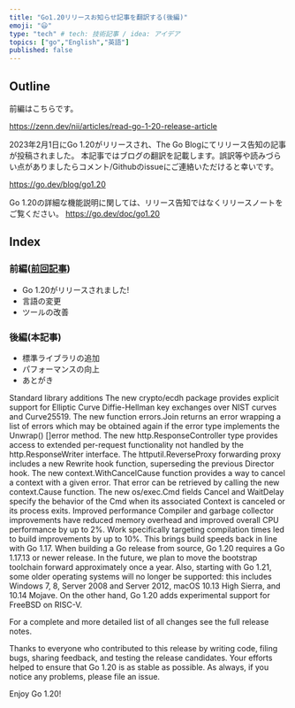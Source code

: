 ```yaml
---
title: "Go1.20リリースお知らせ記事を翻訳する(後編)"
emoji: "😃"
type: "tech" # tech: 技術記事 / idea: アイデア
topics: ["go","English","英語"]
published: false
---
```




## Outline

前編はこちらです。

https://zenn.dev/nii/articles/read-go-1-20-release-article

2023年2月1日にGo 1.20がリリースされ、The Go Blogにてリリース告知の記事が投稿されました。
本記事ではブログの翻訳を記載します。誤訳等や読みづらい点がありましたらコメント/Githubのissueにご連絡いただけると幸いです。

https://go.dev/blog/go1.20

Go 1.20の詳細な機能説明に関しては、リリース告知ではなくリリースノートをご覧ください。
https://go.dev/doc/go1.20

## Index
### 前編([前回記事](https://zenn.dev/nii/articles/read-go-1-20-release-article))

- Go 1.20がリリースされました!
- 言語の変更
- ツールの改善

### 後編(本記事)

- 標準ライブラリの追加
- パフォーマンスの向上
- あとがき


Standard library additions
The new crypto/ecdh package provides explicit support for Elliptic Curve Diffie-Hellman key exchanges over NIST curves and Curve25519.
The new function errors.Join returns an error wrapping a list of errors which may be obtained again if the error type implements the Unwrap() []error method.
The new http.ResponseController type provides access to extended per-request functionality not handled by the http.ResponseWriter interface.
The httputil.ReverseProxy forwarding proxy includes a new Rewrite hook function, superseding the previous Director hook.
The new context.WithCancelCause function provides a way to cancel a context with a given error. That error can be retrieved by calling the new context.Cause function.
The new os/exec.Cmd fields Cancel and WaitDelay specify the behavior of the Cmd when its associated Context is canceled or its process exits.
Improved performance
Compiler and garbage collector improvements have reduced memory overhead and improved overall CPU performance by up to 2%.
Work specifically targeting compilation times led to build improvements by up to 10%. This brings build speeds back in line with Go 1.17.
When building a Go release from source, Go 1.20 requires a Go 1.17.13 or newer release. In the future, we plan to move the bootstrap toolchain forward approximately once a year. Also, starting with Go 1.21, some older operating systems will no longer be supported: this includes Windows 7, 8, Server 2008 and Server 2012, macOS 10.13 High Sierra, and 10.14 Mojave. On the other hand, Go 1.20 adds experimental support for FreeBSD on RISC-V.

For a complete and more detailed list of all changes see the full release notes.

Thanks to everyone who contributed to this release by writing code, filing bugs, sharing feedback, and testing the release candidates. Your efforts helped to ensure that Go 1.20 is as stable as possible. As always, if you notice any problems, please file an issue.

Enjoy Go 1.20!
